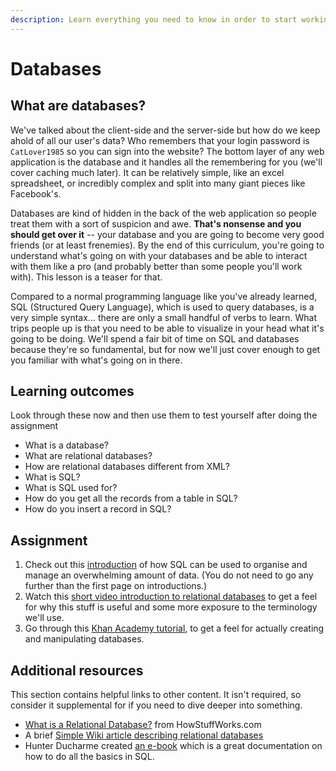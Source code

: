 ```yaml
---
description: Learn everything you need to know in order to start working with databases.
---
```


# Databases

## What are databases?

We've talked about the client-side and the server-side but how do we keep ahold of all our user's data? Who remembers that your login password is `CatLover1985` so you can sign into the website? The bottom layer of any web application is the database and it handles all the remembering for you \(we'll cover caching much later\). It can be relatively simple, like an excel spreadsheet, or incredibly complex and split into many giant pieces like Facebook's.

Databases are kind of hidden in the back of the web application so people treat them with a sort of suspicion and awe. **That's nonsense and you should get over it** -- your database and you are going to become very good friends \(or at least frenemies\). By the end of this curriculum, you're going to understand what's going on with your databases and be able to interact with them like a pro \(and probably better than some people you'll work with\). This lesson is a teaser for that.

Compared to a normal programming language like you've already learned, SQL \(Structured Query Language\), which is used to query databases, is a very simple syntax... there are only a small handful of verbs to learn. What trips people up is that you need to be able to visualize in your head what it's going to be doing. We'll spend a fair bit of time on SQL and databases because they're so fundamental, but for now we'll just cover enough to get you familiar with what's going on in there.

## Learning outcomes

Look through these now and then use them to test yourself after doing the assignment

* What is a database?
* What are relational databases?
* How are relational databases different from XML?
* What is SQL?
* What is SQL used for?
* How do you get all the records from a table in SQL?
* How do you insert a record in SQL?

## Assignment

1. Check out this [introduction](https://launchschool.com/books/sql/read/introduction) of how SQL can be used to organise and manage an overwhelming amount of data. \(You do not need to go any further than the first page on introductions.\)
2. Watch this [short video introduction to relational databases](http://www.youtube.com/watch?v=z2kbsG8zsLM) to get a feel for why this stuff is useful and some more exposure to the terminology we'll use.
3. Go through this [Khan Academy tutorial](https://www.khanacademy.org/computing/hour-of-code/hour-of-sql/v/welcome-to-sql), to get a feel for actually creating and manipulating databases.

## Additional resources

This section contains helpful links to other content. It isn't required, so consider it supplemental for if you need to dive deeper into something.

* [What is a Relational Database?](http://computer.howstuffworks.com/question599.htm) from HowStuffWorks.com
* A brief [Simple Wiki article describing relational databases](http://simple.wikipedia.org/wiki/Relational_database)
* Hunter Ducharme created [an e-book](https://app.gitbook.com/@hunter-ducharme/s/sql-basics/) which is a great documentation on how to do all the basics in SQL.

